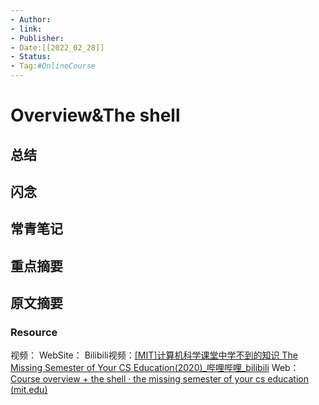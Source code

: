 ```yaml
---
- Author:
- link:
- Publisher:
- Date:[[2022_02_28]]
- Status:
- Tag:#OnlineCourse
---
```


# Overview&The shell


## 总结

## 闪念

## 常青笔记

## 重点摘要

## 原文摘要
### Resource
视频：
WebSite：
Bilibili视频：[[MIT]计算机科学课堂中学不到的知识 The Missing Semester of Your CS Education(2020)_哔哩哔哩_bilibili](https://www.bilibili.com/video/BV1x7411H7wa?p=1)
Web：[Course overview + the shell · the missing semester of your cs education (mit.edu)](https://missing.csail.mit.edu/2020/course-shell/)



